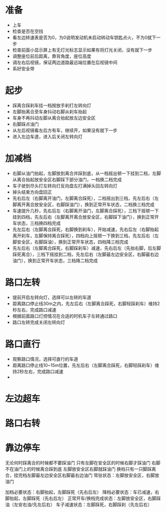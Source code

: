 # 准备
- 上车
- 检查是否在空挡
- 看左边转速表是否为0，为0说明发动机未启动转动车钥匙点火，不为0就下一步
- 检查前面小显示屏上有无灯光标志显示如果有将灯光关闭，没有就下一步
- 调整座位前后距离，靠背角度，座位高度
- 调左右后视镜，保证两边道路最远端位置在后视镜中间
- 系好安全带
# 起步
- 踩离合踩刹车挂一档按放手刹打左转向灯
- 左脚抬离合至车身抖动右脚从刹车抬起
- 车身不再抖动左脚从离合抬起放左边安全区
- 右脚踩点油门
- 从左后视镜看左后方有车，继续开，如果没有就下一步
- 进入左边车道，进入后关闭左转向灯

# 加减档
- 右脚从油门抬起，左脚放到离合并踩到底，从一档摇出顿一下挂到二档，左脚从离合抬起放安全区右脚踩下部分油门，一档换二档完成
- 车子驶到尽头打左转向灯反向盘左打满掉头回左转向灯
- 掉头结束方向盘回正
- 先右后左（右脚离开油门，左脚离合踩死），二档摇出到三档，先左后右（左脚离开离合放安全区，右脚踩油门），换到正常开车状态，二档换三档完成
- 车速提升几秒，先右后左（右脚离开油门，左脚离合踩死），三档下摇顿一下挂到四档，先左后右（左脚离开离合放安全区，右脚踩下油门），换到正常开车状态，三档换四档完成
- 先左后右（左脚离合踩死，右脚换到刹车），开始减速，先右后左（右脚抬起离开刹车，左脚保持离合踩死），四档向上摇顿一下换到三档，先左后右（左脚安全区，右脚踩油），换到正常开车状态，四档降三档完成
- 先左后右（左脚离合踩死，右脚踩刹车）减速，先右后左（先抬右脚，后左脚踩死离合），三档下摇挂到二档，先左后右（左脚最左边安全区，右脚最右边油门），换到正常开车状态，三档降二档完成

# 路口左转
- 提前开启左转向灯，选择可以左转的车道
- 距离路口停止线30m之内，先左后右（左脚离合踩死，右脚轻踩刹车）维持2秒左右，完成路口减速
- 根据前面路口灯控情况在合适的时机车子左转通过路口
- 路口左转完成关闭左转向灯

# 路口直行
- 观察路口情况，选择可直行的车道
- 距离路口停止线10~15m位置，先左后右（左脚离合踩死，右脚轻踩刹车）维持2秒左右，完成路口减速
- 

# 左边超车

# 路口右转

# 靠边停车



无论何时踩离合的时候都不要踩油门
只有左脚在安全区的时候右脚才踩油门
右脚不在油门上的时候离合踩到底
左脚放安全区右脚就踩油门
换档只有一只脚踩离合，挂完档左脚最左边安全区右脚最右边油门
常驻状态：左脚放安全区，右脚放油门

加档必要状态：右脚抬起，左脚踩死（先右后左）
降档必要状态：车已减速，右脚抬起，左脚踩死（先右后左）
正常开车/换档完成状态：左脚放安全区，右脚踩油（左安右油/先左后右）
车子减速状态：左脚踩死，右脚踩刹（先左后右）
